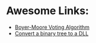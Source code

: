 <h1> Awesome Links: </h1>
<ul>
  <li>
    <a href = "https://leetcode.com/problems/majority-element/solution/#"> Boyer-Moore Voting Algorithm </a>
  </li>
  <li>
    <a href = "https://www.geeksforgeeks.org/convert-a-given-binary-tree-to-doubly-linked-list-set-2/"> Convert a binary tree to a DLL </a>
  </li>
</ul>
